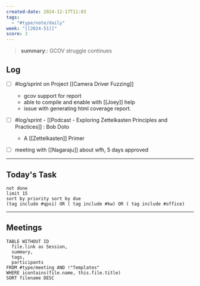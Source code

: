 ```yaml
---
created-date: 2024-12-17T11:03
tags:
  - "#type/note/daily"
week: "[[2024-51]]"
score: 3
---
```


> **summary**:: GCOV struggle continues

## Log
- [ ] #log/sprint on Project [[Camera Driver Fuzzing]]
	- gcov support for report
	- able to compile and enable with [[Joey]] help
	- issue with generating html coverage report.
- [ ] #log/sprint - [[Podcast - Exploring Zettelkasten Principles and Practices]] : Bob Doto
	- A [[Zettelkasten]] Primer
- [ ] meeting with [[Nagaraju]] about wfh, 5 days approved


---

## Today's Task

```tasks
not done
limit 15
sort by priority sort by due
(tag include #qpsi) OR ( tag include #kw) OR ( tag include #office)
```
---

## Meetings

```dataview
TABLE WITHOUT ID
  file.link as Session,
  summary,
  tags,
  participants
FROM #type/meeting AND !"Templates"
WHERE icontains(file.name, this.file.title)
SORT filename DESC
```